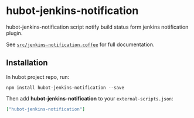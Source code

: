 # hubot-jenkins-notification

hubot-jenkins-notification script notify build status form jenkins notification plugin.

See [`src/jenkins-notification.coffee`](src/jenkins-notification.coffee) for full documentation.

## Installation

In hubot project repo, run:

`npm install hubot-jenkins-notification --save`

Then add **hubot-jenkins-notification** to your `external-scripts.json`:

```json
["hubot-jenkins-notification"]
```
